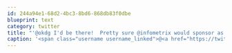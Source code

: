 ```yaml
---
id: 244a94e1-68d2-4bc3-8bd6-868db83f0dbe
blueprint: text
category: twitter
title: "'@okdg I'd be there!  Pretty sure @infometrix would sponsor as well."
caption: '<span class="username username_linked">@<a href="https://twitter.com/okdg" title="OKDG">okdg</a></span> I''d be there!  Pretty sure <span class="username username_linked">@<a href="https://twitter.com/infometrix" title="Daryl Chymko">infometrix</a></span> would sponsor as well.'
---
```

